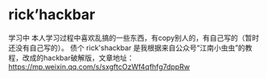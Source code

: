 # rick’hackbar
学习中
本人学习过程中喜欢乱搞的一些东西，有copy别人的，有自己写的（暂时还没有自己写的）。
债个 rick'shackbar 是我根据来自公众号“江南小虫虫”的教程，改成的hackbar破解版，文章地址：https://mp.weixin.qq.com/s/sxgftcOzWf4qfhfg7dppRw
